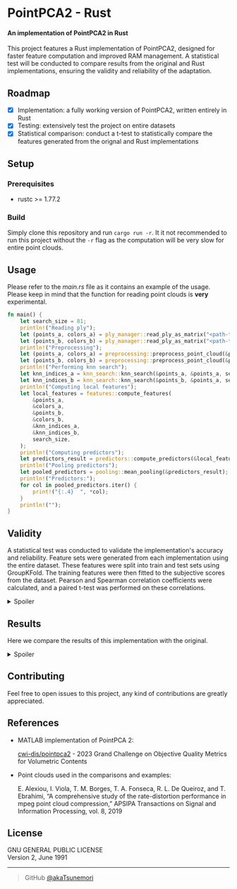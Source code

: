 # PointPCA2 - Rust
#### An implementation of PointPCA2 in Rust

This project features a Rust implementation of PointPCA2, designed for faster feature computation and improved RAM management. A statistical test will be conducted to compare results from the original and Rust implementations, ensuring the validity and reliability of the adaptation.

## Roadmap
- [x] Implementation: a fully working version of PointPCA2, written entirely in Rust
- [x] Testing: extensively test the project on entire datasets 
- [x] Statistical comparison: conduct a t-test to statistically compare the features generated from the orignal and Rust implementations

## Setup

### Prerequisites
- rustc >= 1.77.2

### Build
Simply clone this repository and run ```cargo run -r```. It it not recommended to run this project without the ```-r``` flag as the computation will be very slow for entire point clouds.

## Usage
Please refer to the *main.rs* file as it contains an example of the usage. Please keep in mind that the function for reading point clouds is **very** experimental.

```rust
fn main() {
    let search_size = 81;
    println!("Reading ply");
    let (points_a, colors_a) = ply_manager::read_ply_as_matrix("<path-to-reference>");
    let (points_b, colors_b) = ply_manager::read_ply_as_matrix("<path-to-test>");
    println!("Preprocessing");
    let (points_a, colors_a) = preprocessing::preprocess_point_cloud(&points_a, &colors_a);
    let (points_b, colors_b) = preprocessing::preprocess_point_cloud(&points_b, &colors_b);
    println!("Performing knn search");
    let knn_indices_a = knn_search::knn_search(&points_a, &points_a, search_size);
    let knn_indices_b = knn_search::knn_search(&points_b, &points_a, search_size);
    println!("Computing local features");
    let local_features = features::compute_features(
        &points_a,
        &colors_a,
        &points_b,
        &colors_b,
        &knn_indices_a,
        &knn_indices_b,
        search_size,
    );
    println!("Computing predictors");
    let predictors_result = predictors::compute_predictors(&local_features);
    println!("Pooling predictors");
    let pooled_predictors = pooling::mean_pooling(&predictors_result);
    println!("Predictors:");
    for col in pooled_predictors.iter() {
        print!("{:.4}  ", *col);
    }
    println!("");
}
```

## Validity
A statistical test was conducted to validate the implementation's accuracy and reliability. Feature sets were generated from each implementation using the entire dataset. These features were split into train and test sets using GroupKFold. The training features were then fitted to the subjective scores from the dataset. Pearson and Spearman correlation coefficients were calculated, and a paired t-test was performed on these correlations.

<details>
    <summary>Spoiler</summary>
<br>

| Model                         | p-value (Pearson) | p_value ≤ 0.01 (Pearson) | p-value (Spearman) | p_value ≤ 0.01 (Spearman) |
|-------------------------------|-------------------|--------------------------|--------------------|---------------------------|
| AdaBoostRegressor             | 0.8284            | False                    | 0.4353             | False                     |
| BaggingRegressor              | 0.7707            | False                    | 0.4670             | False                     |
| BayesianRidge                 | 0.1170            | False                    | 0.2571             | False                     |
| DecisionTreeRegressor         | 0.2939            | False                    | 0.5070             | False                     |
| DummyRegressor                | 0.3005            | False                    | 0.1369             | False                     |
| ElasticNet                    | 0.2886            | False                    | 0.9511             | False                     |
| ElasticNetCV                  | 0.4883            | False                    | 0.4001             | False                     |
| ExtraTreeRegressor            | 0.4713            | False                    | 0.5298             | False                     |
| ExtraTreesRegressor           | 0.4079            | False                    | 0.1260             | False                     |
| GammaRegressor                | 0.1311            | False                    | 0.1949             | False                     |
| GaussianProcessRegressor      | 0.9629            | False                    | 0.1338             | False                     |
| GradientBoostingRegressor     | 0.1676            | False                    | 0.3176             | False                     |
| HistGradientBoostingRegressor | 0.3126            | False                    | 0.1461             | False                     |
| HuberRegressor                | 0.9787            | False                    | 0.6584             | False                     |
| KNeighborsRegressor           | 0.1921            | False                    | 0.1921             | False                     |
| KernelRidge                   | 0.0204            | False                    | 0.4711             | False                     |
| LGBMRegressor                 | 0.4033            | False                    | 0.7499             | False                     |
| Lars                          | 0.9952            | False                    | 0.9284             | False                     |
| LarsCV                        | 0.3800            | False                    | 0.3711             | False                     |
| Lasso                         | 0.7884            | False                    | 0.2102             | False                     |
| LassoCV                       | 0.0927            | False                    | 0.9883             | False                     |
| LassoLars                     | 0.7883            | False                    | 0.3739             | False                     |
| LassoLarsCV                   | 0.0655            | False                    | 0.3445             | False                     |
| LassoLarsIC                   | 0.4121            | False                    | 0.6207             | False                     |
| LinearRegression              | 0.1350            | False                    | 0.2236             | False                     |
| LinearSVR                     | 0.6661            | False                    | 0.9499             | False                     |
| MLPRegressor                  | 0.1959            | False                    | 0.2018             | False                     |
| NuSVR                         | 0.3044            | False                    | 0.4866             | False                     |
| OrthogonalMatchingPursuit     | 0.7381            | False                    | 0.1737             | False                     |
| OrthogonalMatchingPursuitCV   | 0.8318            | False                    | 0.2025             | False                     |
| PassiveAggressiveRegressor    | 0.4464            | False                    | 0.3981             | False                     |
| PoissonRegressor              | 0.4355            | False                    | 0.1636             | False                     |
| RANSACRegressor               | 0.7823            | False                    | 0.8516             | False                     |
| RandomForestRegressor         | 0.6716            | False                    | 0.9506             | False                     |
| Ridge                         | 0.0204            | False                    | 0.4711             | False                     |
| RidgeCV                       | 0.5322            | False                    | 0.5073             | False                     |
| SGDRegressor                  | 0.1674            | False                    | 0.5050             | False                     |
| SVR                           | 0.0987            | False                    | 0.0799             | False                     |
| TransformedTargetRegressor    | 0.1350            | False                    | 0.2236             | False                     |
| TweedieRegressor              | 0.9226            | False                    | 0.9126             | False                     |
| XGBRegressor                  | 0.7213            | False                    | 0.6575             | False                     |

*P-values rounded to 4 decimal places to improve readability.*

</details>

## Results
Here we compare the results of this implementation with the original.

<details>
    <summary>Spoiler</summary>
Firstly, we can compare the average time taken for the computation of features for an entire dataset.
<br><br>

| Implementation | Average time taken (seconds) |
|----------------|------------------------------|
| MATLAB         | 140.1177001453079            |
| pointpca2-rs   | 60.807681022019224           |

We can also calculate the absolute differences between corresponding features and then determine the maximum absolute difference. Additionally, we can compute the standard deviation of these absolute differences and find the highest standard deviation among them.

| Maximum absolute difference | Maximum standard deviation |
|-----------------------------|----------------------------|
| 0.10911592087732802         | 0.026780771726352532       |

Finally, we compare the correlation indices, splitting the dataset and fitting the features similarly to the previous section.

<img src="https://i.imgur.com/RrskslL.png">
</details>

## Contributing
Feel free to open issues to this project, any kind of contributions are greatly appreciated.

## References
- MATLAB implementation of PointPCA 2:

  [cwi-dis/pointpca2](https://github.com/cwi-dis/pointpca2/) - 2023 Grand Challenge on Objective Quality Metrics for Volumetric Contents
- Point clouds used in the comparisons and examples:

  E. Alexiou, I. Viola, T. M. Borges, T. A. Fonseca, R. L. De Queiroz, and T. Ebrahimi, “A comprehensive study of the rate-distortion performance in mpeg point cloud compression,” APSIPA Transactions on Signal and Information Processing, vol. 8, 2019

## License
GNU GENERAL PUBLIC LICENSE<br>
Version 2, June 1991

---

> GitHub [@akaTsunemori](https://github.com/akaTsunemori)

